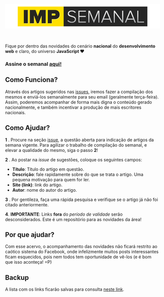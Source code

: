 ![impJS - Semanal](img/imp-semanal-gh.jpg)

<br>

Fique por dentro das novidades do cenário **nacional** do **desenvolvimento web** e claro, do universo **JavaScript ❤**

### Assine o semanal [aqui!](http://eepurl.com/Ng9LL)

## Como Funciona?

Através dos artigos sugeridos nas [issues](https://github.com/impJS/impJS-semanal/issues), iremos fazer a compilação dos mesmos e enviá-los semanalmente para seu email (geralmente terça-feira). Assim, poderemos acompanhar de forma mais digna o conteúdo gerado nacionalmente, e também incentivar a produção de mais escritores nacionais.

## Como Ajudar?

**1** . Procure na seção [issue](https://github.com/impJS/impJS-semanal/issues), a questão aberta para indicação de artigos da semana vigente. Para agilizar o trabalho de compilação do semanal, e elevar a qualidade do mesmo, siga o passo **2**!

**2** . Ao postar na *issue* de sugestões, coloque os seguintes campos:

* **Título**: Título do artigo em questão.
* **Descrição**: fale rapidamente sobre do que se trata o artigo. Uma pequena motivação para quem for ler.
* **Site (link)**: link do artigo.
* **Autor**: nome do autor do artigo.

**3** . Por gentileza, faça uma rápida pesquisa e verifique se o artigo já não foi citado anteriormente.

**4**. **IMPORTANTE**: Links **fora** do *período de validade* serão desconsiderados. Este é um repositório para as novidades da área!

## Por que ajudar?

Com esse acervo, o acompanhamento das novidades não ficará restrito ao caótico sistema do Facebook, onde infelizmente muitos posts interessantes ficam esquecidos, pois nem todos tem oportunidade de vê-los (e é bom que isso aconteça! =P)

## Backup

A lista com os links ficarão salvas para consulta [neste link](https://github.com/impJS/impJS-semanal/tree/master/bkp).
